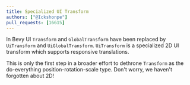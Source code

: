 ```yaml
---
title: Specialized UI Transform
authors: ["@Ickshonpe"]
pull_requests: [16615]
---
```


In Bevy UI `Transform` and `GlobalTransform` have been replaced by `UiTransform` and `UiGlobalTransform`.  `UiTransform` is a specialized 2D UI transform which supports responsive translations.

This is only the first step in a broader effort to dethrone `Transform` as the do-everything position-rotation-scale type.
Don't worry, we haven't forgotten about 2D!
